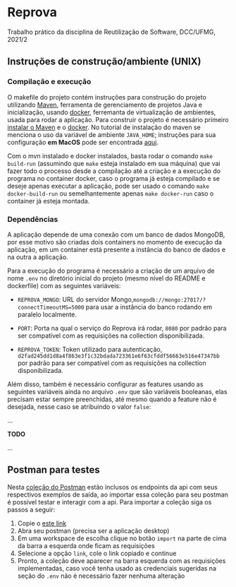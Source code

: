# Reprova

Trabalho prático da disciplina de Reutilização de Software, DCC/UFMG, 2021/2

## Instruções de construção/ambiente (UNIX)

### Compilação e execução

O makefile do projeto contém instruções para construção do projeto utilizando [Maven](https://maven.apache.org/), ferramenta de gerenciamento de projetos Java e inicialização, usando [docker](https://www.docker.com/), ferremanta de virtualização de ambientes, usada para rodar a aplicação. Para construir o projeto é necessário primeiro [instalar o Maven](https://maven.apache.org/install.html) e o [docker](https://docs.docker.com/get-docker/). No tutorial de instalação do maven se menciona o uso da variável de ambiente `JAVA_HOME`; instruções para sua configuração **em MacOS** pode ser encontrada [aqui](https://mkyong.com/java/how-to-set-java_home-environment-variable-on-mac-os-x/).

Com o mvn instalado e docker instalados, basta rodar o comando `make build-run` (assumindo que `make` esteja instalado em sua máquina) que vai fazer todo o processo desde a compilação até a criação e a execução do programa no container docker, caso o programa já esteja compilado e se deseje apenas executar a aplicação, pode ser usado o comando `make docker-build-run` ou semelhantemente apenas `make docker-run` caso o container já esteja montada.

### Dependências

A aplicação depende de uma conexão com um banco de dados MongoDB, por esse motivo são criadas dois containers no momento de execução da aplicação, em um container está presente a instância do banco de dados e na outra a aplicação.

Para a execução do programa é necessário a criação de um arquivo de nome `.env` no diretório inicial do projeto (mesmo nível do README e dockerfile) com as seguintes variáveis:

* `REPROVA_MONGO`: URL do servidor Mongo,`mongodb://mongo:27017/?connectTimeoutMS=5000` para usar a instância do banco rodando em paralelo localmente.

* `PORT`: Porta na qual o serviço do Reprova irá rodar, `8080` por padrão para ser compatível com as requisições na collection disponibilizada.

* `REPROVA_TOKEN`: Token utilizado para autenticação, `d2fad245dd1d8a4f863e3f1c32bdada723361e6f63cfddf56663e516e47347bb` por padrão para ser compatível com as requisições na collection disponibilizada.

Além disso, também é necessário configurar as features usando as seguintes variáveis ainda no arquivo `.env` que são variáveis booleanas, elas precisam estar sempre preenchidas, até mesmo quando a feature não é desejada, nesse caso se atribuindo o valor `false`:

...

**TODO**

...

## Postman para testes

Nesta [coleção do Postman](https://raw.githubusercontent.com/VictorGazzinelli/reprova/master/Reprova.postman_collection.json) estão inclusos os endpoints da api com seus respectivos exemplos de saída, ao importar essa coleção para seu postman é possível testar e interagir com a api. 
Para importar a coleção siga os passos a seguir:
1) Copie o [este link](https://raw.githubusercontent.com/VictorGazzinelli/reprova/master/Reprova.postman_collection.json)
2) Abra seu postman (precisa ser a aplicação desktop)
3) Em uma workspace de escolha clique no botão `import` na parte de cima da barra a esquerda onde ficam as requisições
4) Selecione a opção `link`, cole o link copiado e continue
5) Pronto, a coleção deve aparecer na barra esquerda com as requisições implementadas, caso você tenha usado as credenciais sugeridas na seção do `.env` não é necessário fazer nenhuma alteração
